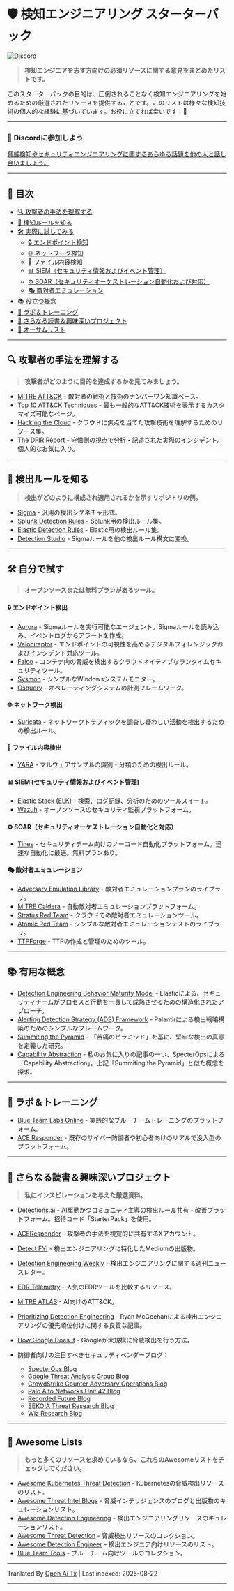 # 🛡️ 検知エンジニアリング スターターパック

![Discord](https://img.shields.io/discord/1332993005359202345?logo=discord)

> **検知エンジニアを志す方向けの必須リソースに関する意見をまとめたリストです。**

このスターターパックの目的は、圧倒されることなく検知エンジニアリングを始めるための厳選されたリソースを提供することです。このリストは様々な検知技術の個人的な経験に基づいています。お役に立てれば幸いです！🚀

---

### 💬 **Discordに参加しよう**

[脅威検知やセキュリティエンジニアリングに関するあらゆる話題を他の人と話し合いましょう。](https://discord.gg/HAVyDtUunu)

---

## 📖 目次 <!-- omit in toc -->

<!-- TOC -->

- [🔍 攻撃者の手法を理解する](#-攻撃者の手法を理解する)
- [📜 検知ルールを知る](#-検知ルールを知る)
- [🛠️ 実際に試してみる](#-実際に試してみる)
  - [🔒 エンドポイント検知](#-エンドポイント検知)
  - [🌐 ネットワーク検知](#-ネットワーク検知)
  - [📂 ファイル内容検知](#-ファイル内容検知)
  - [📊 SIEM（セキュリティ情報およびイベント管理）](#-siemセキュリティ情報およびイベント管理)
  - [⚙️ SOAR（セキュリティオーケストレーション自動化および対応）](#-soarセキュリティオーケストレーション自動化および対応)
  - [🎭 敵対者エミュレーション](#-敵対者エミュレーション)
- [📚 役立つ概念](#-役立つ概念)
- [🧪 ラボ＆トレーニング](#-ラボ＆トレーニング)
- [📖 さらなる読書＆興味深いプロジェクト](#-さらなる読書＆興味深いプロジェクト)
- [🌟 オーサムリスト](#-オーサムリスト)
<!-- /TOC -->

---

## 🔍 攻撃者の手法を理解する

> **攻撃者がどのように目的を達成するかを見てみましょう。**
- [MITRE ATT&CK](https://attack.mitre.org/) - 敵対者の戦術と技術のナンバーワン知識ベース。
- [Top 10 ATT&CK Techniques](https://top-attack-techniques.mitre-engenuity.org/) - 最も一般的なATT&CK技術を表示するカスタマイズ可能なページ。
- [Hacking the Cloud](https://hackingthe.cloud/) - クラウドに焦点を当てた攻撃技術を理解するためのリソース集。
- [The DFIR Report](https://thedfirreport.com/) - 守備側の視点で分析・記述された実際のインシデント。個人的なお気に入り。

---

## 📜 検出ルールを知る

> **検出がどのように構成され適用されるかを示すリポジトリの例。**

- [Sigma](https://github.com/SigmaHQ/sigma) - 汎用の検出シグネチャ形式。
- [Splunk Detection Rules](https://research.splunk.com/detections/) - Splunk用の検出ルール集。
- [Elastic Detection Rules](https://github.com/elastic/detection-rules/tree/main/rules) - Elastic用の検出ルール集。
- [Detection Studio](https://detection.studio/) - Sigmaルールを他の検出ルール構文に変換。

---

## 🛠️ 自分で試す

> **オープンソースまたは無料プランがあるツール。**

#### 🔒 エンドポイント検出

- [Aurora](https://www.nextron-systems.com/aurora/) - Sigmaルールを実行可能なエージェント。Sigmaルールを読み込み、イベントログからアラートを作成。
- [Velociraptor](https://github.com/Velocidex/velociraptor) - エンドポイントの可視性を高めるデジタルフォレンジックおよびインシデント対応ツール。
- [Falco](https://github.com/falcosecurity/falco) - コンテナ内の脅威を検出するクラウドネイティブなランタイムセキュリティツール。
- [Sysmon](https://learn.microsoft.com/en-us/sysinternals/downloads/sysmon) - シンプルなWindowsシステムモニター。
- [Osquery](https://www.osquery.io/) - オペレーティングシステムの計測フレームワーク。

#### 🌐 ネットワーク検出

- [Suricata](https://suricata.io/) - ネットワークトラフィックを調査し疑わしい活動を検出するための検出ルール。

#### 📂 ファイル内容検出

- [YARA](https://github.com/virustotal/yara) - マルウェアサンプルの識別・分類のための検出ルール。

#### 📊 SIEM (セキュリティ情報およびイベント管理)

- [Elastic Stack (ELK)](https://www.elastic.co/elastic-stack) - 検索、ログ記録、分析のためのツールスイート。
- [Wazuh](https://wazuh.com/) - オープンソースのセキュリティ監視プラットフォーム。

#### ⚙️ SOAR（セキュリティオーケストレーション自動化と対応）

- [Tines](https://www.tines.com/) - セキュリティチーム向けのノーコード自動化プラットフォーム。迅速な自動化に最適。無料プランあり。

#### 🎭 敵対者エミュレーション

- [Adversary Emulation Library](https://github.com/center-for-threat-informed-defense/adversary_emulation_library) - 敵対者エミュレーションプランのライブラリ。
- [MITRE Caldera](https://github.com/mitre/caldera) - 自動敵対者エミュレーションプラットフォーム。
- [Stratus Red Team](https://github.com/DataDog/stratus-red-team) - クラウドでの敵対者エミュレーションツール。
- [Atomic Red Team](https://github.com/redcanaryco/atomic-red-team) - シンプルな敵対者エミュレーションテストのライブラリ。
- [TTPForge](https://github.com/facebookincubator/TTPForge) - TTPの作成と管理のためのツール。

---

## 📚 有用な概念

- [Detection Engineering Behavior Maturity Model](https://www.elastic.co/security-labs/elastic-releases-debmm) - Elasticによる、セキュリティチームがプロセスと行動を一貫して成熟させるための構造化されたアプローチ。
- [Alerting Detection Strategy (ADS) Framework](https://github.com/palantir/alerting-detection-strategy-framework/blob/master/ADS-Framework.md) - Palantirによる検出戦略構築のためのシンプルなフレームワーク。
- [Summiting the Pyramid](https://center-for-threat-informed-defense.github.io/summiting-the-pyramid/?utm_source=ctidio&utm_medium=shortlink) - 「苦痛のピラミッド」を基に、堅牢な検出の真意を定義した研究。
- [Capability Abstraction](https://posts.specterops.io/capability-abstraction-fbeaeeb26384) - 私のお気に入りの記事の一つ、SpecterOpsによる「Capability Abstraction」。上記「Summiting the Pyramid」と似た概念を探求。

---

## 🧪 ラボ＆トレーニング

- [Blue Team Labs Online](https://blueteamlabs.online/) - 実践的なブルーチームトレーニングのプラットフォーム。
- [ACE Responder](https://www.aceresponder.com/) - 既存のサイバー防御者や初心者向けのリアルで没入型のプラットフォーム。

---

## 📖 さらなる読書＆興味深いプロジェクト

> **私にインスピレーションを与えた厳選資料。**

- [Detections.ai](https://detections.ai/) - AI駆動かつコミュニティ主導の検出ルール共有・改善プラットフォーム。招待コード「StarterPack」を使用。
- [ACEResponder](https://x.com/ACEResponder) - 攻撃者の手法を視覚的に共有するXアカウント。

- [Detect FYI](https://detect.fyi/) - 検出エンジニアリングに特化したMediumの出版物。
- [Detection Engineering Weekly](https://www.detectionengineering.net/) - 検出エンジニアリングに関する週刊ニュースレター。
- [EDR Telemetry](https://www.edr-telemetry.com/) - 人気のEDRツールを比較するリソース。
- [MITRE ATLAS](https://atlas.mitre.org/matrices/ATLAS) - AI向けのATT&CK。
- [Prioritizing Detection Engineering](https://medium.com/starting-up-security/prioritizing-detection-engineering-b60b46d55051) - Ryan McGeehanによる検出エンジニアリングの優先順位付けに関する良質な記事。
- [How Google Does It](https://cloud.google.com/transform/how-google-does-it-modernizing-threat-detection) - Googleが大規模に脅威検出を行う方法。
- 防御者向けの注目すべきセキュリティベンダーブログ：
  - [SpecterOps Blog](https://posts.specterops.io/)
  - [Google Threat Analysis Group Blog](https://blog.google/threat-analysis-group/)
  - [CrowdStrike Counter Adversary Operations Blog](https://www.crowdstrike.com/en-us/blog/category.counter-adversary-operations/)
  - [Palo Alto Networks Unit 42 Blog](https://unit42.paloaltonetworks.com/unit-42-all-articles/)
  - [Recorded Future Blog](https://www.recordedfuture.com/blog)
  - [SEKOIA Threat Research Blog](https://blog.sekoia.io/category/threat-research/)
  - [Wiz Research Blog](https://www.wiz.io/blog/tag/research)

---

## 🌟 Awesome Lists

> **もっと多くのリソースを求めているなら、これらのAwesomeリストをチェックしてください。**

- [Awesome Kubernetes Threat Detection](https://github.com/jatrost/awesome-kubernetes-threat-detection) - Kubernetesの脅威検出リソースのリスト。
- [Awesome Threat Intel Blogs](https://github.com/signalscorps/awesome-threat-intel-blogs) - 脅威インテリジェンスのブログと出版物のキュレーションリスト。
- [Awesome Detection Engineering](https://github.com/infosecB/awesome-detection-engineering) - 検出エンジニアリングリソースのキュレーションリスト。
- [Awesome Threat Detection](https://github.com/0x4D31/awesome-threat-detection) - 脅威検出リソースのコレクション。
- [Awesome Detection Engineer](https://github.com/st0pp3r/awesome-detection-engineer) - 検出エンジニア向けリソースのリスト。
- [Blue Team Tools](https://github.com/A-poc/BlueTeam-Tools) - ブルーチーム向けツールのコレクション。


---

Tranlated By [Open Ai Tx](https://github.com/OpenAiTx/OpenAiTx) | Last indexed: 2025-08-22

---
